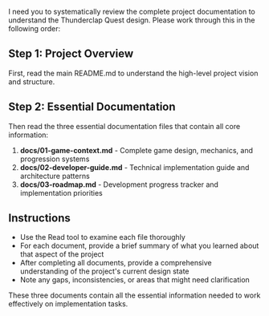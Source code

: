 I need you to systematically review the complete project documentation to understand the Thunderclap Quest design. Please work through this in the following order:

## Step 1: Project Overview
First, read the main README.md to understand the high-level project vision and structure.

## Step 2: Essential Documentation
Then read the three essential documentation files that contain all core information:

1. **docs/01-game-context.md** - Complete game design, mechanics, and progression systems
2. **docs/02-developer-guide.md** - Technical implementation guide and architecture patterns
3. **docs/03-roadmap.md** - Development progress tracker and implementation priorities

## Instructions
- Use the Read tool to examine each file thoroughly
- For each document, provide a brief summary of what you learned about that aspect of the project
- After completing all documents, provide a comprehensive understanding of the project's current design state
- Note any gaps, inconsistencies, or areas that might need clarification

These three documents contain all the essential information needed to work effectively on implementation tasks.